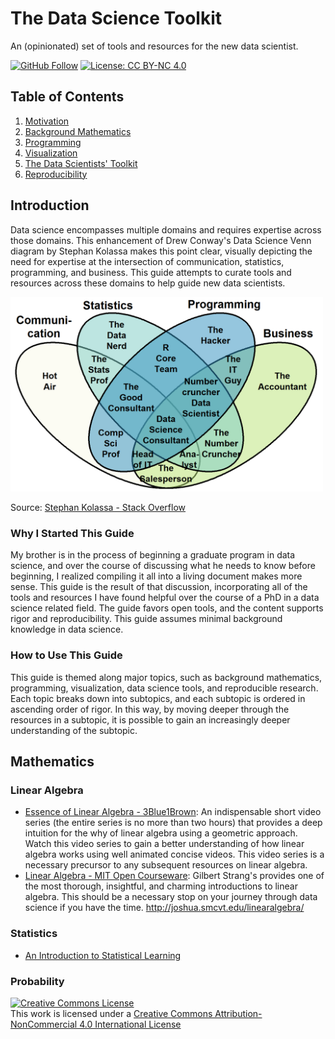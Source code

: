 # The Data Science Toolkit
An (opinionated) set of tools and resources for the new data scientist. 

[![GitHub Follow](https://img.shields.io/github/followers/pete-lawson)](https://github.com/pete-lawson)
[![License: CC BY-NC 4.0](https://img.shields.io/badge/License-CC%20BY--NC%204.0-lightgrey.svg)](https://creativecommons.org/licenses/by-nc/4.0/)
## Table of Contents

1. [Motivation](#intro)
2. [Background Mathematics](#math)
4. [Programming](#programming)
5. [Visualization](#visualization)
6. [The Data Scientists' Toolkit](#toolkit)
7. [Reproducibility](#visualization)


<a name="intro"/>

## Introduction
Data science encompasses multiple domains and requires expertise across those
domains. This enhancement of Drew Conway's Data Science Venn diagram by Stephan
Kolassa makes this point clear, visually depicting the need for expertise at the
intersection of communication, statistics, programming, and business. This guide
attempts to curate tools and resources across these domains to help guide new
data scientists.

<img src="https://github.com/pete-lawson/data-science-toolkit/blob/master/figures/data_scientist_venn_diagram.png" alt="Data Science Venn Diagram" width="500">

Source: [Stephan Kolassa - Stack Overflow](https://datascience.stackexchange.com/questions/2403/data-science-without-knowledge-of-a-specific-topic-is-it-worth-pursuing-as-a-ca)

### Why I Started This Guide
My brother is in the process of beginning a graduate program in data science,
and over the course of discussing what he needs to know before beginning, I
realized compiling it all into a living document makes more sense. This guide is
the result of that discussion, incorporating all of the tools and resources I
have found helpful over the course of a PhD in a data science related field. The
guide favors open tools, and the content supports rigor and reproducibility. This guide assumes minimal background knowledge in data science.

### How to Use This Guide
This guide is themed along major topics, such as background mathematics, programming, visualization, data science tools, and reproducible research. Each topic breaks down into subtopics, and each subtopic is ordered in ascending order of rigor. In this way, by moving deeper through the resources in a subtopic, it is possible to gain an increasingly deeper understanding of the subtopic.

<a name="math"/>

## Mathematics

### Linear Algebra
* [Essence of Linear Algebra - 3Blue1Brown](https://www.youtube.com/playlist?list=PLZHQObOWTQDPD3MizzM2xVFitgF8hE_ab): An indispensable short video series (the entire series is no more than two hours) that provides a deep intuition for the why of linear algebra using a geometric approach. Watch this video series to gain a better understanding of how linear algebra works using well animated concise videos. This video series is a necessary precursor to any subsequent resources on linear algebra.
* [Linear Algebra - MIT Open Courseware](https://ocw.mit.edu/courses/mathematics/18-06-linear-algebra-spring-2010/): Gilbert Strang's provides one of the most thorough, insightful, and charming introductions to linear algebra. This should be a necessary stop on your journey through data science if you have the time.
http://joshua.smcvt.edu/linearalgebra/

### Statistics
* [An Introduction to Statistical Learning](http://faculty.marshall.usc.edu/gareth-james/ISL/)

### Probability
<a rel="license" href="http://creativecommons.org/licenses/by-nc/4.0/"><img alt="Creative Commons License" style="border-width:0" src="https://i.creativecommons.org/l/by-nc/4.0/88x31.png" /></a><br />This work is licensed under a <a rel="license" href="http://creativecommons.org/licenses/by-nc/4.0/">Creative Commons Attribution-NonCommercial 4.0 International License</a>
